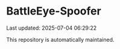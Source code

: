 # BattleEye-Spoofer

Last updated: 2025-07-04 06:29:22

This repository is automatically maintained.
